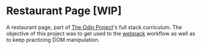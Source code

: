 # Restaurant Page [WIP]

A restaurant page, part of [The Odin Project](https://www.theodinproject.com)'s full stack curriculum. The objective of this project was to get used to the [webpack](https://webpack.js.org) workflow as well as to keep practicing DOM manipulation.
